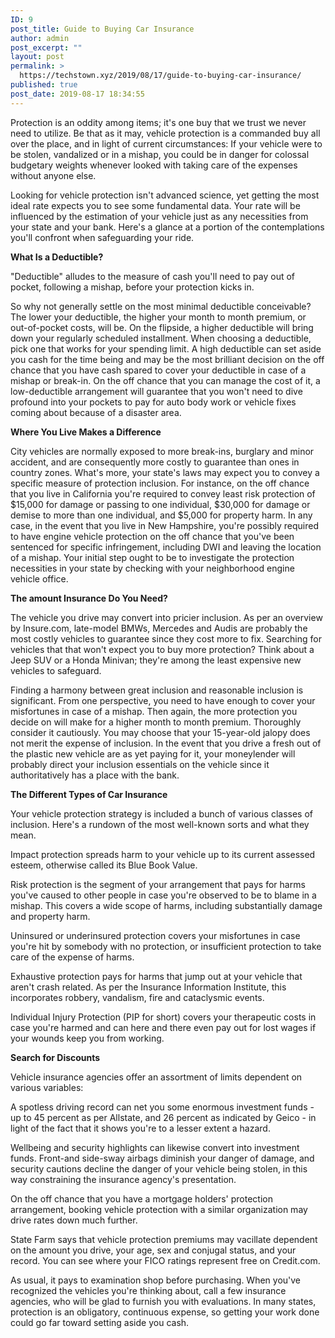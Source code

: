 ```yaml
---
ID: 9
post_title: Guide to Buying Car Insurance
author: admin
post_excerpt: ""
layout: post
permalink: >
  https://techstown.xyz/2019/08/17/guide-to-buying-car-insurance/
published: true
post_date: 2019-08-17 18:34:55
---
```

<!-- wp:paragraph -->
<p>Protection is an oddity among items; it's one buy that we trust we never need to utilize. Be that as it may, vehicle protection is a commanded buy all over the place, and in light of current circumstances: If your vehicle were to be stolen, vandalized or in a mishap, you could be in danger for colossal budgetary weights whenever looked with taking care of the expenses without anyone else. </p>
<!-- /wp:paragraph -->

<!-- wp:paragraph -->
<p>Looking for vehicle protection isn't advanced science, yet getting the most ideal rate expects you to see some fundamental data. Your rate will be influenced by the estimation of your vehicle just as any necessities from your state and your bank. Here's a glance at a portion of the contemplations you'll confront when safeguarding your ride. </p>
<!-- /wp:paragraph -->

<!-- wp:paragraph -->
<p><strong>What Is a Deductible? </strong></p>
<!-- /wp:paragraph -->

<!-- wp:paragraph -->
<p>"Deductible" alludes to the measure of cash you'll need to pay out of pocket, following a mishap, before your protection kicks in. </p>
<!-- /wp:paragraph -->

<!-- wp:paragraph -->
<p>So why not generally settle on the most minimal deductible conceivable? The lower your deductible, the higher your month to month premium, or out-of-pocket costs, will be. On the flipside, a higher deductible will bring down your regularly scheduled installment. When choosing a deductible, pick one that works for your spending limit. A high deductible can set aside you cash for the time being and may be the most brilliant decision on the off chance that you have cash spared to cover your deductible in case of a mishap or break-in. On the off chance that you can manage the cost of it, a low-deductible arrangement will guarantee that you won't need to dive profound into your pockets to pay for auto body work or vehicle fixes coming about because of a disaster area. </p>
<!-- /wp:paragraph -->

<!-- wp:paragraph -->
<p><strong>Where You Live Makes a Difference </strong></p>
<!-- /wp:paragraph -->

<!-- wp:paragraph -->
<p>City vehicles are normally exposed to more break-ins, burglary and minor accident, and are consequently more costly to guarantee than ones in country zones. What's more, your state's laws may expect you to convey a specific measure of protection inclusion. For instance, on the off chance that you live in California you're required to convey least risk protection of $15,000 for damage or passing to one individual, $30,000 for damage or demise to more than one individual, and $5,000 for property harm. In any case, in the event that you live in New Hampshire, you're possibly required to have engine vehicle protection on the off chance that you've been sentenced for specific infringement, including DWI and leaving the location of a mishap. Your initial step ought to be to investigate the protection necessities in your state by checking with your neighborhood engine vehicle office. </p>
<!-- /wp:paragraph -->

<!-- wp:paragraph -->
<p><strong>The amount Insurance Do You Need? </strong></p>
<!-- /wp:paragraph -->

<!-- wp:paragraph -->
<p>The vehicle you drive may convert into pricier inclusion. As per an overview by Insure.com, late-model BMWs, Mercedes and Audis are probably the most costly vehicles to guarantee since they cost more to fix. Searching for vehicles that that won't expect you to buy more protection? Think about a Jeep SUV or a Honda Minivan; they're among the least expensive new vehicles to safeguard. </p>
<!-- /wp:paragraph -->

<!-- wp:paragraph -->
<p>Finding a harmony between great inclusion and reasonable inclusion is significant. From one perspective, you need to have enough to cover your misfortunes in case of a mishap. Then again, the more protection you decide on will make for a higher month to month premium. Thoroughly consider it cautiously. You may choose that your 15-year-old jalopy does not merit the expense of inclusion. In the event that you drive a fresh out of the plastic new vehicle are as yet paying for it, your moneylender will probably direct your inclusion essentials on the vehicle since it authoritatively has a place with the bank. </p>
<!-- /wp:paragraph -->

<!-- wp:paragraph -->
<p><strong>The Different Types of Car Insurance </strong></p>
<!-- /wp:paragraph -->

<!-- wp:paragraph -->
<p>Your vehicle protection strategy is included a bunch of various classes of inclusion. Here's a rundown of the most well-known sorts and what they mean. </p>
<!-- /wp:paragraph -->

<!-- wp:paragraph -->
<p>Impact protection spreads harm to your vehicle up to its current assessed esteem, otherwise called its Blue Book Value. </p>
<!-- /wp:paragraph -->

<!-- wp:paragraph -->
<p>Risk protection is the segment of your arrangement that pays for harms you've caused to other people in case you're observed to be to blame in a mishap. This covers a wide scope of harms, including substantially damage and property harm. </p>
<!-- /wp:paragraph -->

<!-- wp:paragraph -->
<p>Uninsured or underinsured protection covers your misfortunes in case you're hit by somebody with no protection, or insufficient protection to take care of the expense of harms. </p>
<!-- /wp:paragraph -->

<!-- wp:paragraph -->
<p>Exhaustive protection pays for harms that jump out at your vehicle that aren't crash related. As per the Insurance Information Institute, this incorporates robbery, vandalism, fire and cataclysmic events. </p>
<!-- /wp:paragraph -->

<!-- wp:paragraph -->
<p>Individual Injury Protection (PIP for short) covers your therapeutic costs in case you're harmed and can here and there even pay out for lost wages if your wounds keep you from working. </p>
<!-- /wp:paragraph -->

<!-- wp:paragraph -->
<p><strong>Search for Discounts </strong></p>
<!-- /wp:paragraph -->

<!-- wp:paragraph -->
<p>Vehicle insurance agencies offer an assortment of limits dependent on various variables: </p>
<!-- /wp:paragraph -->

<!-- wp:paragraph -->
<p>A spotless driving record can net you some enormous investment funds - up to 45 percent as per Allstate, and 26 percent as indicated by Geico - in light of the fact that it shows you're to a lesser extent a hazard. </p>
<!-- /wp:paragraph -->

<!-- wp:paragraph -->
<p>Wellbeing and security highlights can likewise convert into investment funds. Front-and side-sway airbags diminish your danger of damage, and security cautions decline the danger of your vehicle being stolen, in this way constraining the insurance agency's presentation. </p>
<!-- /wp:paragraph -->

<!-- wp:paragraph -->
<p>On the off chance that you have a mortgage holders' protection arrangement, booking vehicle protection with a similar organization may drive rates down much further. </p>
<!-- /wp:paragraph -->

<!-- wp:paragraph -->
<p>State Farm says that vehicle protection premiums may vacillate dependent on the amount you drive, your age, sex and conjugal status, and your record. You can see where your FICO ratings represent free on Credit.com. </p>
<!-- /wp:paragraph -->

<!-- wp:paragraph -->
<p>As usual, it pays to examination shop before purchasing. When you've recognized the vehicles you're thinking about, call a few insurance agencies, who will be glad to furnish you with evaluations. In many states, protection is an obligatory, continuous expense, so getting your work done could go far toward setting aside you cash.</p>
<!-- /wp:paragraph -->